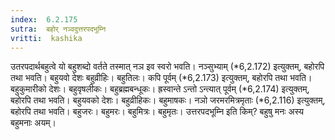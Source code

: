 ```yaml
---
index:  6.2.175
sutra:  बहोर् नञ्वदुत्तरपदभूम्नि
vritti:  kashika 
---
```


उतरपदार्थबहुत्वे यो बहुशब्दो वर्तते तस्मात् नञ इव स्वरो भवति। नञ्सुभ्याम् (*6,2.172) इत्युक्तम्, बहोरपि तथा भवति। बहुयवो देशः बहुव्रीहिः। बहुतिलः। कपि पूर्वम् (*6,2.173) इत्युक्तम्, बहोरपि तथा भवति। बहुकुमारीको देशः। बहुवृषलीकः। बहुब्रह्मबन्धूकः। ह्रस्वान्ते ऽन्तो ऽन्त्यात् पूर्वम् (*6,2.174) इत्युक्तम्, बहोरपि तथा भवति। बहुयवको देशः। बहुव्रीहिकः। बहुमाषकः। नञो जरमरमित्रमृताः (*6,2.116) इत्युक्तम्, बहोरपि तथा भवति। बहुजरः। बहुमरः। बहुमित्रः। बहुमृतः। उत्तरपदभूम्नि इति किम्? बहुषु मनः अस्य बहुमनाः अयम्।

